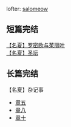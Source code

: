 
lofter: [salomeow](https://salomeow.lofter.com/)
<br>
## 短篇完结
[【名夏】罗密欧与茱丽叶](docs/romeo_juliet.md)<br>
[【名夏】圣坛](docs/altar.md)<br>

## 长篇完结
【名夏】杂记事 
- [章五](docs/stories_05.md)<br>
- [章八](docs/stories_08.md)<br>
- [章十](docs/stories_10.md)<br>

